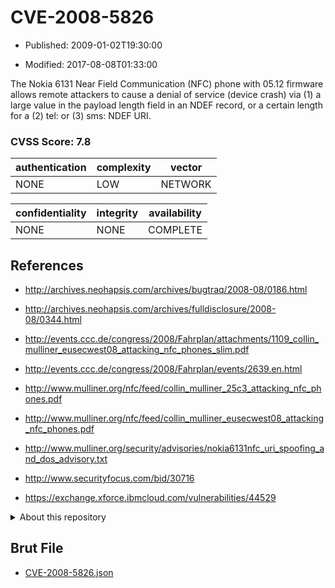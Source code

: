 # CVE-2008-5826

- Published: 2009-01-02T19:30:00

- Modified: 2017-08-08T01:33:00

The Nokia 6131 Near Field Communication (NFC) phone with 05.12 firmware allows remote attackers to cause a denial of service (device crash) via (1) a large value in the payload length field in an NDEF record, or a certain length for a (2) tel: or (3) sms: NDEF URI.

### CVSS Score: **7.8**

| authentication | complexity | vector |
| --- | --- | --- |
| NONE | LOW | NETWORK |

| confidentiality | integrity | availability |
| --- | --- | --- |
| NONE | NONE | COMPLETE |

## References

* http://archives.neohapsis.com/archives/bugtraq/2008-08/0186.html

* http://archives.neohapsis.com/archives/fulldisclosure/2008-08/0344.html

* http://events.ccc.de/congress/2008/Fahrplan/attachments/1109_collin_mulliner_eusecwest08_attacking_nfc_phones_slim.pdf

* http://events.ccc.de/congress/2008/Fahrplan/events/2639.en.html

* http://www.mulliner.org/nfc/feed/collin_mulliner_25c3_attacking_nfc_phones.pdf

* http://www.mulliner.org/nfc/feed/collin_mulliner_eusecwest08_attacking_nfc_phones.pdf

* http://www.mulliner.org/security/advisories/nokia6131nfc_uri_spoofing_and_dos_advisory.txt

* http://www.securityfocus.com/bid/30716

* https://exchange.xforce.ibmcloud.com/vulnerabilities/44529

<details>
<summary>About this repository</summary> 

  This repository is part of the project [Live Hack CVE](https://github.com/Live-Hack-CVE). Main website can be found [www.live-hack.org](https://www.live-hack.org) 
  
  Made by [Sn0wAlice](https://github.com/Sn0wAlice) for the people that care about security and need to have a feed of the latest CVEs. Hope you enjoy it, don't forget to star the repo and follow me on [Twitter](https://twitter.com/Sn0wAlice) and [Github](https://github.com/Sn0wAlice). And that is my [personnal website](https://www.alice-snow.me/)

  - [Home Page](https://github.com/Live-Hack-CVE)
  - [Framework](https://github.com/Live-Hack-CVE/cve-framework)
  - [CVE database](https://github.com/Live-Hack-CVE/full_database)
  - [Changelog](https://github.com/Live-Hack-CVE/Changelog)
</details>

## Brut File

* [CVE-2008-5826.json](https://raw.githubusercontent.com/Live-Hack-CVE/full_database/main/cves/2008/CVE-2008-5826.json)

